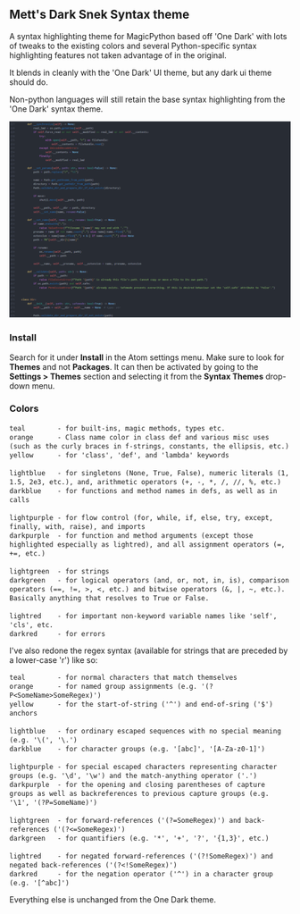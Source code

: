 ## Mett's Dark Snek Syntax theme

A syntax highlighting theme for MagicPython based off 'One Dark' with lots of tweaks to the existing colors and several Python-specific syntax highlighting features not taken advantage of in the original.

It blends in cleanly with the 'One Dark' UI theme, but any dark ui theme should do.

Non-python languages will still retain the base syntax highlighting from the 'One Dark' syntax theme.


![dark-snek-syntax](https://github.com/Mettpawwz/dark-snek-syntax/blob/master/MettDarkSnek.PNG?raw=true)


### Install

Search for it under __Install__ in the Atom settings menu. Make sure to look for __Themes__ and not __Packages__. It can then be activated by going to the __Settings > Themes__ section and selecting it from the __Syntax Themes__ drop-down menu.

### Colors

    teal        - for built-ins, magic methods, types etc.
    orange      - Class name color in class def and various misc uses (such as the curly braces in f-strings, constants, the ellipsis, etc.)
    yellow      - for 'class', 'def', and 'lambda' keywords
    
    lightblue   - for singletons (None, True, False), numeric literals (1, 1.5, 2e3, etc.), and, arithmetic operators (+, -, *, /, //, %, etc.)
    darkblue    - for functions and method names in defs, as well as in calls
    
    lightpurple - for flow control (for, while, if, else, try, except, finally, with, raise), and imports
    darkpurple  - for function and method arguments (except those highlighted especially as lightred), and all assignment operators (=, +=, etc.)
    
    lightgreen  - for strings
    darkgreen   - for logical operators (and, or, not, in, is), comparison operators (==, !=, >, <, etc.) and bitwise operators (&, |, ~, etc.). Basically anything that resolves to True or False.
    
    lightred    - for important non-keyword variable names like 'self', 'cls', etc.
    darkred     - for errors


I've also redone the regex syntax (available for strings that are preceded by a lower-case 'r') like so:


    teal        - for normal characters that match themselves
    orange      - for named group assignments (e.g. '(?P<SomeName>SomeRegex)')
    yellow      - for the start-of-string ('^') and end-of-sring ('$') anchors
    
    lightblue   - for ordinary escaped sequences with no special meaning (e.g. '\(', '\.')
    darkblue    - for character groups (e.g. '[abc]', '[A-Za-z0-1]')
    
    lightpurple - for special escaped characters representing character groups (e.g. '\d', '\w') and the match-anything operator ('.')
    darkpurple  - for the opening and closing parentheses of capture groups as well as backreferences to previous capture groups (e.g. '\1', '(?P=SomeName)')
    
    lightgreen  - for forward-references ('(?=SomeRegex)') and back-references ('(?<=SomeRegex)')
    darkgreen   - for quantifiers (e.g. '*', '+', '?', '{1,3}', etc.)
    
    lightred    - for negated forward-references ('(?!SomeRegex)') and negated back-references ('(?<!SomeRegex)')
    darkred     - for the negation operator ('^') in a character group (e.g. '[^abc]')


Everything else is unchanged from the One Dark theme.

